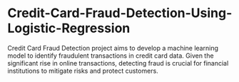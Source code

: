 # Credit-Card-Fraud-Detection-Using-Logistic-Regression
Credit Card Fraud Detection project aims to develop a machine learning model to identify fraudulent transactions in credit card data. Given the significant rise in online transactions, detecting fraud is crucial for financial institutions to mitigate risks and protect customers.
